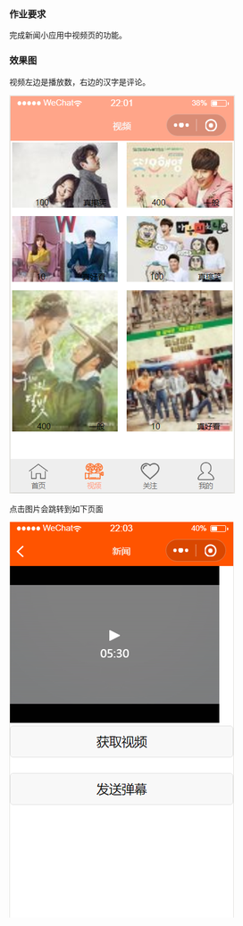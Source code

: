 ### 作业要求
完成新闻小应用中视频页的功能。

### 效果图

视频左边是播放数，右边的汉字是评论。

![视频页](效果图1.PNG)

点击图片会跳转到如下页面

![点击后跳转的页面](效果图2.PNG)